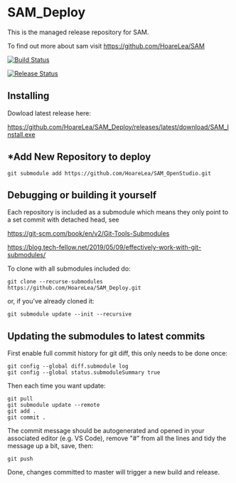 <h1>SAM_Deploy</h1>

This is the managed release repository for SAM.

To find out more about sam visit
https://github.com/HoareLea/SAM

[![Build Status](https://hldigitalinnovation.visualstudio.com/HLApps/_apis/build/status/SAM-deploy-All%20in%20One?branchName=master)](https://hldigitalinnovation.visualstudio.com/HLApps/_build/latest?definitionId=21&branchName=master)

[![Release Status](https://hldigitalinnovation.vsrm.visualstudio.com/_apis/public/Release/badge/a6367bee-24cb-4be6-a95d-64f2645fdd2d/12/18)](https://hldigitalinnovation.vsrm.visualstudio.com/_apis/public/Release/badge/a6367bee-24cb-4be6-a95d-64f2645fdd2d/12/18)

<h2>Installing</h2>

Dowload latest release here:

https://github.com/HoareLea/SAM_Deploy/releases/latest/download/SAM_Install.exe

<h2>*Add New Repository to deploy</h2>   
    
    git submodule add https://github.com/HoareLea/SAM_OpenStudio.git

<h2>Debugging or building it yourself</h2>

Each repository is included as a submodule which means they only point to a set commit with detached head, see 

https://git-scm.com/book/en/v2/Git-Tools-Submodules

https://blog.tech-fellow.net/2019/05/09/effectively-work-with-git-submodules/

To clone with all submodules included do:

    git clone --recurse-submodules https://github.com/HoareLea/SAM_Deploy.git

or, if you've already cloned it:

    git submodule update --init --recursive


<h2>Updating the submodules to latest commits</h2>

First enable full commit history for git diff, this only needs to be done once:

    git config --global diff.submodule log
    git config --global status.submoduleSummary true

Then each time you want update:

    git pull
    git submodule update --remote
    git add .
    git commit .

 
The commit message should be autogenerated and opened in your associated editor (e.g. VS Code), remove "#" from all the lines and tidy the message up a bit, save, then:
 

    git push

Done, changes committed to master will trigger a new build and release.

